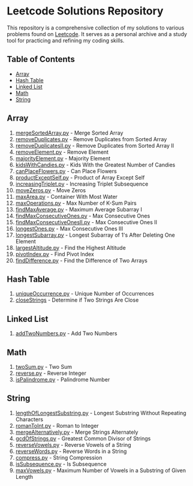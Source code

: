 # Leetcode Solutions Repository

This repository is a comprehensive collection of my solutions to various problems found on [Leetcode](https://leetcode.com/problemset/). It serves as a personal archive and a study tool for practicing and refining my coding skills.

## Table of Contents
- [Array](#array)
- [Hash Table](#hash-table)
- [Linked List](#linked-list)
- [Math](#math)
- [String](#string)

## Array
1. [mergeSortedArray.py](https://github.com/JunhuiShen/My-Leetcode-Codes/blob/main/mergeSortedArray.py) - Merge Sorted Array
2. [removeDuplicates.py](https://github.com/JunhuiShen/My-Leetcode-Codes/blob/main/removeDuplicates.py) - Remove Duplicates from Sorted Array
3. [removeDuplicatesII.py](https://github.com/JunhuiShen/My-Leetcode-Codes/blob/main/removeDuplicatesII.py) - Remove Duplicates from Sorted Array II
4. [removeElement.py](https://github.com/JunhuiShen/My-Leetcode-Codes/blob/main/removeElement.py) - Remove Element
5. [majorityElement.py](https://github.com/JunhuiShen/My-Leetcode-Codes/blob/main/majorityElement.py) - Majority Element
6. [kidsWithCandies.py](https://github.com/JunhuiShen/Leetcode-Archive/blob/main/kidsWithCandies.py) - Kids With the Greatest Number of Candies
7. [canPlaceFlowers.py](https://github.com/JunhuiShen/Leetcode-Archive/blob/main/canPlaceFlowers.py) - Can Place Flowers
8. [productExceptSelf.py](https://github.com/JunhuiShen/Leetcode-Archive/blob/main/productExceptSelf.py) - Product of Array Except Self
9. [increasingTriplet.py](https://github.com/JunhuiShen/Leetcode-Archive/blob/main/increasingTriplet.py) - Increasing Triplet Subsequence
10. [moveZeros.py](https://github.com/JunhuiShen/Leetcode-Archive/blob/main/moveZeros.py) - Move Zeros
11. [maxArea.py](https://github.com/JunhuiShen/Leetcode-Archive/blob/main/maxArea.py) - Container With Most Water
12. [maxOperations.py](https://github.com/JunhuiShen/Leetcode-Archive/blob/main/maxOperations.py) - Max Number of K-Sum Pairs
13. [findMaxAverage.py](https://github.com/JunhuiShen/Leetcode-Archive/blob/main/findMaxAverage.py) - Maximum Average Subarray I
14. [findMaxConsecutiveOnes.py](https://github.com/JunhuiShen/Leetcode-Archive/blob/main/findMaxConsecutiveOnes.py) - Max Consecutive Ones
15. [findMaxConsecutiveOnesII.py](https://github.com/JunhuiShen/Leetcode-Archive/blob/main/findMaxConsecutiveOnesII.py) - Max Consecutive Ones II
16. [longestOnes.py](https://github.com/JunhuiShen/Leetcode-Archive/blob/main/longestOnes.py) - Max Consecutive Ones III
17. [longestSubarray.py](https://github.com/JunhuiShen/Leetcode-Archive/blob/main/longestSubarray.py) - Longest Subarray of 1's After Deleting One Element
18. [largestAltitude.py](https://github.com/JunhuiShen/Leetcode-Archive/blob/main/largestAltitude.py) - Find the Highest Altitude
19. [pivotIndex.py](https://github.com/JunhuiShen/Leetcode-Archive/blob/main/pivotIndex.py) - Find Pivot Index
20. [findDifference.py](https://github.com/JunhuiShen/Leetcode-Archive/blob/main/findDifference.py) - Find the Difference of Two Arrays

## Hash Table
1. [uniqueOccurrence.py](https://github.com/JunhuiShen/My-Leetcode-Codes/blob/main/uniqueOccurrence.py) - Unique Number of Occurrences
2. [closeStrings](https://github.com/JunhuiShen/My-Leetcode-Codes/blob/main/closeStrings.py) - Determine if Two Strings Are Close

## Linked List
1. [addTwoNumbers.py](https://github.com/JunhuiShen/My-Leetcode-Codes/blob/main/addTwoNumbers.py) - Add Two Numbers

## Math
1. [twoSum.py](https://github.com/JunhuiShen/My-Leetcode-Codes/blob/main/twoSum.py) - Two Sum
2. [reverse.py](https://github.com/JunhuiShen/My-Leetcode-Codes/blob/main/reverse.py) - Reverse Integer
3. [isPalindrome.py](https://github.com/JunhuiShen/My-Leetcode-Codes/blob/main/isPalindrome.py) - Palindrome Number

## String
1. [lengthOfLongestSubstring.py](https://github.com/JunhuiShen/My-Leetcode-Codes/blob/main/lengthOfLongestSubstring.py) - Longest Substring Without Repeating Characters
2. [romanToInt.py](https://github.com/JunhuiShen/My-Leetcode-Codes/blob/main/romanToInt.py) - Roman to Integer
3. [mergeAlternatively.py](https://github.com/JunhuiShen/My-Leetcode-Codes/blob/main/mergeAlternatively.py) - Merge Strings Alternately
4. [gcdOfStrings.py](https://github.com/JunhuiShen/Leetcode-Archive/blob/main/gcdOfStrings.py) - Greatest Common Divisor of Strings
5. [reverseVowels.py](https://github.com/JunhuiShen/Leetcode-Archive/blob/main/reverseVowels.py) - Reverse Vowels of a String
6. [reverseWords.py](https://github.com/JunhuiShen/Leetcode-Archive/blob/main/reverseWords.py) - Reverse Words in a String
7. [compress.py](https://github.com/JunhuiShen/Leetcode-Archive/blob/main/compress.py) - String Compression
8. [isSubsequence.py](https://github.com/JunhuiShen/Leetcode-Archive/blob/main/isSubsequence.py) - Is Subsequence
9. [maxVowels.py](https://github.com/JunhuiShen/Leetcode-Archive/blob/main/maxVowels.py) - Maximum Number of Vowels in a Substring of Given Length
